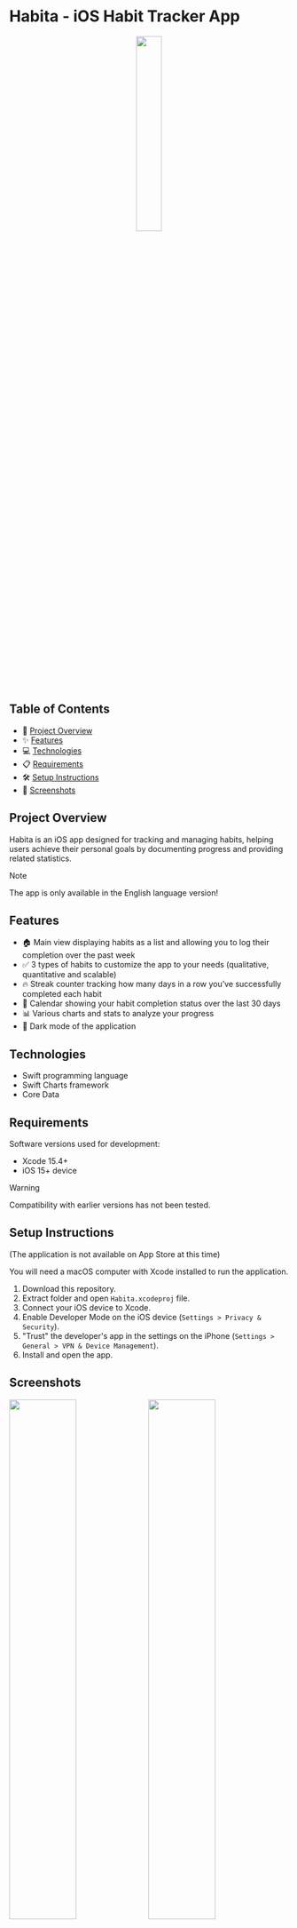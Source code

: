 # Habita - iOS Habit Tracker App

<div align="center">
  <img width="30%" src="./ss/logo.png"/>
</div>

## Table of Contents
- 🚀 [Project Overview](#project-overview)
- ✨ [Features](#features)
- 💻 [Technologies](#technologies)
- 📋 [Requirements](#requirements)
- 🛠️ [Setup Instructions](#setup-instructions)
- 📸 [Screenshots](#screenshots)

## Project Overview
Habita is an iOS app designed for tracking and managing habits, helping users achieve their personal goals by documenting progress and providing related statistics.
> [!NOTE]  
> The app is only available in the English language version!

## Features
- 🏠 Main view displaying habits as a list and allowing you to log their completion over the past week
- ✅ 3 types of habits to customize the app to your needs (qualitative, quantitative and scalable)
- 🔥 Streak counter tracking how many days in a row you’ve successfully completed each habit
- 📆 Calendar showing your habit completion status over the last 30 days
- 📊 Various charts and stats to analyze your progress
- 🌙 Dark mode of the application 

## Technologies
- Swift programming language
- Swift Charts framework
- Core Data

## Requirements
Software versions used for development:
- Xcode 15.4+
- iOS 15+ device
> [!WARNING]  
> Compatibility with earlier versions has not been tested.

## Setup Instructions
(The application is not available on App Store at this time)

You will need a macOS computer with Xcode installed to run the application.

1. Download this repository.
2. Extract folder and open `Habita.xcodeproj` file.
3. Connect your iOS device to Xcode.
4. Enable Developer Mode on the iOS device (`Settings > Privacy & Security`).
5. "Trust" the developer's app in the settings on the iPhone (`Settings > General > VPN & Device Management`).
6. Install and open the app.

## Screenshots
<img src="./ss/ss1.PNG" width="49%"/> <img src="./ss/ss2.PNG" width="49%"/>
<img src="./ss/ss3.PNG" width="49%"/> <img src="./ss/ss4.PNG" width="49%"/>
<img src="./ss/ss5.PNG" width="49%"/> <img src="./ss/ss6.png" width="49%"/>
<img src="./ss/ss7.PNG" width="49%"/> <img src="./ss/ss8.PNG" width="49%"/>
<img src="./ss/ss9.PNG" width="49%"/> <img src="./ss/ss10.PNG" width="49%"/>

